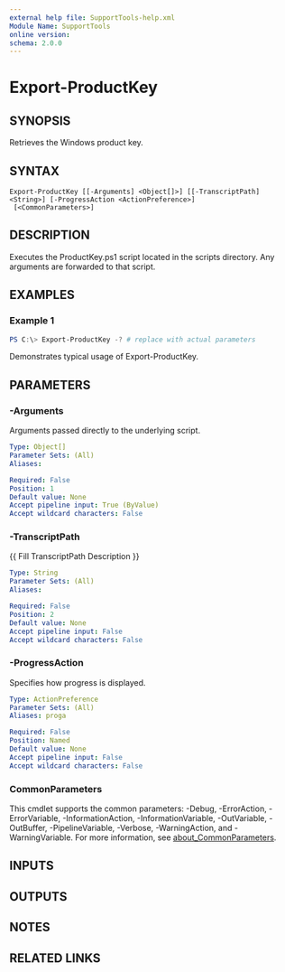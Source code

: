 ```yaml
---
external help file: SupportTools-help.xml
Module Name: SupportTools
online version:
schema: 2.0.0
---
```


# Export-ProductKey

## SYNOPSIS
Retrieves the Windows product key.

## SYNTAX

```
Export-ProductKey [[-Arguments] <Object[]>] [[-TranscriptPath] <String>] [-ProgressAction <ActionPreference>]
 [<CommonParameters>]
```

## DESCRIPTION
Executes the ProductKey.ps1 script located in the scripts directory.
Any arguments are forwarded to that script.

## EXAMPLES

### Example 1
```powershell
PS C:\> Export-ProductKey -? # replace with actual parameters
```

Demonstrates typical usage of Export-ProductKey.

## PARAMETERS

### -Arguments
Arguments passed directly to the underlying script.

```yaml
Type: Object[]
Parameter Sets: (All)
Aliases:

Required: False
Position: 1
Default value: None
Accept pipeline input: True (ByValue)
Accept wildcard characters: False
```

### -TranscriptPath
{{ Fill TranscriptPath Description }}

```yaml
Type: String
Parameter Sets: (All)
Aliases:

Required: False
Position: 2
Default value: None
Accept pipeline input: False
Accept wildcard characters: False
```

### -ProgressAction
Specifies how progress is displayed.

```yaml
Type: ActionPreference
Parameter Sets: (All)
Aliases: proga

Required: False
Position: Named
Default value: None
Accept pipeline input: False
Accept wildcard characters: False
```

### CommonParameters
This cmdlet supports the common parameters: -Debug, -ErrorAction, -ErrorVariable, -InformationAction, -InformationVariable, -OutVariable, -OutBuffer, -PipelineVariable, -Verbose, -WarningAction, and -WarningVariable. For more information, see [about_CommonParameters](http://go.microsoft.com/fwlink/?LinkID=113216).

## INPUTS

## OUTPUTS

## NOTES

## RELATED LINKS
